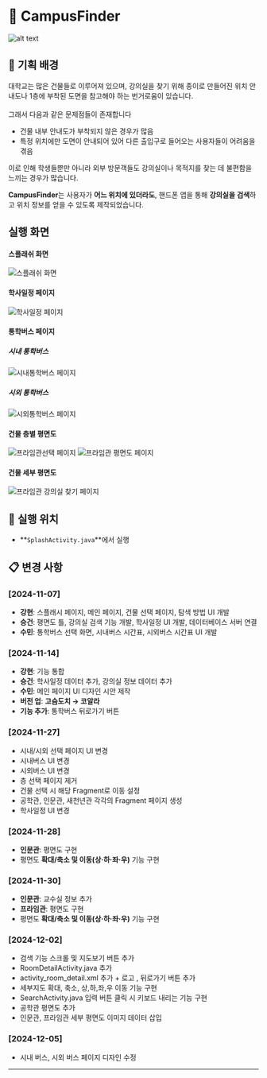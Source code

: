 # 🏫 **CampusFinder**
![alt text](img/CampusFinderLogo.png)

## **📌 기획 배경**  
대학교는 많은 건물들로 이루어져 있으며, 강의실을 찾기 위해 종이로 만들어진 위치 안내도나 1층에 부착된 도면을 참고해야 하는 번거로움이 있습니다.<br>  
그래서 다음과 같은 문제점들이 존재합니다  
- 건물 내부 안내도가 부착되지 않은 경우가 많음  
- 특정 위치에만 도면이 안내되어 있어 다른 출입구로 들어오는 사용자들이 어려움을 겪음  

이로 인해 학생들뿐만 아니라 외부 방문객들도 강의실이나 목적지를 찾는 데 불편함을 느끼는 경우가 많습니다.  

**CampusFinder**는 사용자가 **어느 위치에 있더라도**, 핸드폰 앱을 통해 **강의실을 검색**하고 위치 정보를 얻을 수 있도록 제작되었습니다.

## **실행 화면**

#### 스플래쉬 화면
![스플래쉬 화면](img/splashPage.gif)

#### 학사일정 페이지
![학사일정 페이지](img/academicCalendar.gif)

#### 통학버스 페이지

##### 시내 통학버스
![시내통학버스 페이지](img/bus.gif)

##### 시외 통학버스
![시외통학버스 페이지](img/outbus.gif)

#### 건물 층별 평면도
![프라임관선택 페이지](img/primeSelect.gif)
![프라임관 평면도 페이지](img/prime.gif)

#### 건물 세부 평면도
![프라임관 강의실 찾기 페이지](img/findClassroom.gif)




## **📂 실행 위치**  
- **`SplashActivity.java`**에서 실행  



## **📋 변경 사항**  

### **[2024-11-07]**  
- **강현**:  스플래시 페이지, 메인 페이지, 건물 선택 페이지, 탐색 방법 UI 개발  
- **승건**:   평면도 틀, 강의실 검색 기능 개발, 학사일정 UI 개발, 데이터베이스 서버 연결  
- **수민**:   통학버스 선택 화면, 시내버스 시간표, 시외버스 시간표 UI 개발  

### **[2024-11-14]**  
- **강현**: 기능 통합  
- **승건**: 학사일정 데이터 추가, 강의실 정보 데이터 추가  
- **수민**: 메인 페이지 UI 디자인 시안 제작  
- **버전 업**: **고슴도치 → 코알라**  
- **기능 추가**: 통학버스 뒤로가기 버튼  

### **[2024-11-27]**  
- 시내/시외 선택 페이지 UI 변경  
- 시내버스 UI 변경  
- 시외버스 UI 변경  
- 층 선택 페이지 제거  
- 건물 선택 시 해당 Fragment로 이동 설정  
- 공학관, 인문관, 새천년관 각각의 Fragment 페이지 생성  
- 학사일정 UI 변경  

### **[2024-11-28]**  
- **인문관**: 평면도 구현  
- 평면도 **확대/축소 및 이동(상·하·좌·우)** 기능 구현  

### **[2024-11-30]**  
- **인문관**: 교수실 정보 추가  
- **프라임관**: 평면도 구현  
- 평면도 **확대/축소 및 이동(상·하·좌·우)** 기능 구현

### **[2024-12-02]**  
- 검색 기능 스크롤 및 지도보기 버튼 추가
- RoomDetailActivity.java 추가
- activity_room_detail.xml 추가 + 로고 , 뒤로가기 버튼 추가
- 세부지도 확대, 축소, 상,하,좌,우 이동 기능 구현
- SearchActivity.java 입력 버튼 클릭 시 키보드 내리는 기능 구현
- 공학관 평면도 추가
- 인문관, 프라임관 세부 평면도 이미지 데이터 삽입

### **[2024-12-05]**  
- 시내 버스, 시외 버스 페이지 디자인 수정

---  
